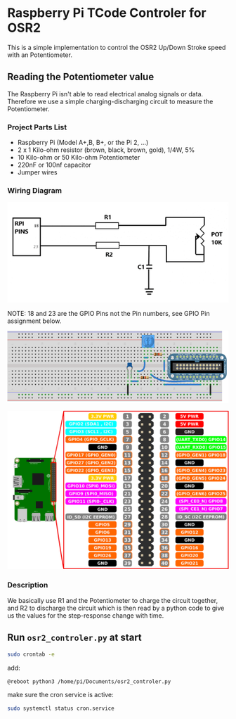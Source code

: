 # Raspberry Pi TCode Controler for OSR2

This is a simple implementation to control the OSR2 Up/Down Stroke speed with an Potentiometer.

## Reading the Potentiometer value

The Raspberry Pi isn't able to read electrical analog signals or data. Therefore we use a simple charging-discharging circuit to measure the Potentiometer.

### Project Parts List

- Raspberry Pi (Model A+,B, B+, or the Pi 2, ...)
- 2 x 1 Kilo-ohm resistor (brown, black, brown, gold), 1/4W, 5%
- 10 Kilo-ohm or 50 Kilo-ohm Potentiometer
- 220nF or 100nf capacitor
- Jumper wires

### Wiring Diagram

![Wiring Diagram](./doc/wiring_diagram_1.png)

NOTE: 18 and 23 are the GPIO Pins not the Pin numbers, see GPIO Pin assignment below.

![](./doc/wiring_diagram_2.png)

![Raspberry Pi GPIO Pins](./doc/gpio_pins.png)

### Description

We basically use R1 and the Potentiometer to charge the circuit together, and R2 to discharge the circuit which is then read by a python code to give us the values for the step-response change with time.

## Run `osr2_controler.py` at start

```bash
sudo crontab -e
```

add:

```
@reboot python3 /home/pi/Documents/osr2_controler.py
```

make sure the cron service is active:

```bash
sudo systemctl status cron.service
```
